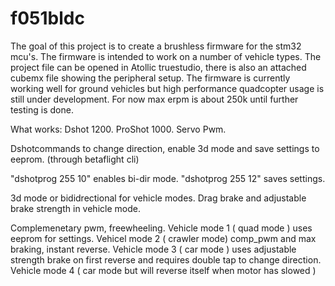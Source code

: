 # f051bldc
The goal of this project is to create a brushless firmware for the stm32 mcu's. The firmware is intended to work on a number of vehicle types.
The project file can be opened in Atollic truestudio, there is also an attached cubemx file showing the peripheral setup.
The firmware is currently working well for ground vehicles but high performance quadcopter usage is still under development. For now max erpm is about 250k until further testing is done.

What works:
Dshot 1200.
ProShot 1000.
Servo Pwm.

Dshotcommands to change direction, enable 3d mode and save settings to eeprom.
(through betaflight cli)

"dshotprog 255 10" enables bi-dir mode.
"dshotprog 255 12" saves settings.

3d mode or bididrectional for vehicle modes.
Drag brake and adjustable brake strength in vehicle mode.

Complemenetary pwm, freewheeling.
Vehicle mode 1 ( quad mode ) uses eeprom for settings. 
Vehicel mode 2 ( crawler mode) comp_pwm and max braking, instant reverse.
Vehicle mode 3 ( car mode ) uses adjustable strength brake on first reverse and requires double tap to change direction.
Vehicle mode 4 ( car mode but will reverse itself when motor has slowed )
